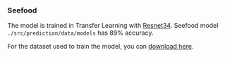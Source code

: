 ### Seefood

The model is trained in Transfer Learning with [Resnet34](https://towardsdatascience.com/understanding-and-visualizing-resnets-442284831be8). Seefood model `./src/prediction/data/models` has 89% accuracy.

For the dataset used to train the model, you can [download here](https://www.kaggle.com/dansbecker/hot-dog-not-hot-dog).
